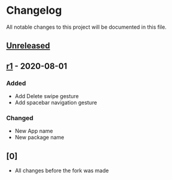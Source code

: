 # Changelog

All notable changes to this project will be documented in this file.

## [Unreleased]

## [r1] - 2020-08-01

### Added

-   Add Delete swipe gesture
-   Add spacebar navigation gesture

### Changed

-   New App name
-   New package name

## [0]

-   All changes before the fork was made

[Unreleased]: https://github.com/dhavalgoti24/OpenIndic/compare/r1...HEAD

[r1]: https://github.com/dhavalgoti24/OpenIndic/compare/0...r1
